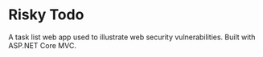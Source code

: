 # Risky Todo

A task list web app used to illustrate web security vulnerabilities.
Built with ASP.NET Core MVC.
